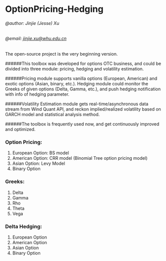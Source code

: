 # OptionPricing-Hedging
###### @author: Jinjie (Jesse) Xu

###### @email: jinjie.xu@whu.edu.cn

The open-source project is the very beginning version.

######This toolbox was developed for options OTC business, and could be divided into three module: pricing, hedging and volatility estimation.

######Pricing module supports vanilla options (European, American) and exotic options (Asian, binary, etc.). Hedging module could monitor the Greeks of given options (Delta, Gamma, etc.), and push hedging notification with info of hedging parameter.

######Volatility Estimation module gets real-time/asynchronous data stream from Wind Quant API, and reckon implied/realized volatility based on GARCH model and statistical analysis method.

######The toolbox is frequently used now, and get continuously improved and optimized.

### Option Pricing:

1. European Option: BS model
2. American Option: CRR model (Binomial Tree option pricing model)
3. Asian Option: Levy Model
4. Binary Option

### Greeks:
1. Delta
2. Gamma
3. Rho
4. Theta
5. Vega

### Delta Hedging:
1. European Option
2. American Option
3. Asian Option
4. Binary Option
